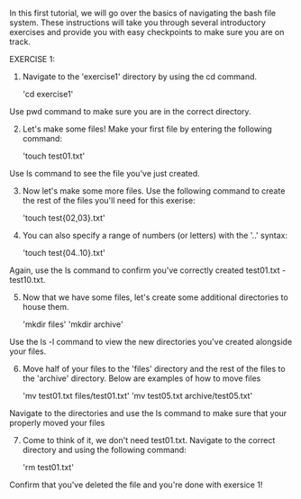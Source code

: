 In this first tutorial, we will go over the basics of navigating the bash file system. These instructions will take you through several introductory exercises and provide you with easy checkpoints to make sure you are on track.

EXERCISE 1:

1)  Navigate to the 'exercise1' directory by using the cd command.

    'cd exercise1'

Use pwd command to make sure you are in the correct directory.
    
2)  Let's make some files! Make your first file by entering the following command:

    'touch test01.txt'

Use ls command to see the file you've just created.
    
3)  Now let's make some more files. Use the following command to create the rest of the files you'll need for this exerise: 

    'touch test{02,03}.txt'
    
4)  You can also specify a range of numbers (or letters) with the '..' syntax:
    
    'touch test{04..10}.txt'
    
Again, use the ls command to confirm you've correctly created test01.txt - test10.txt.

5)  Now that we have some files, let's create some additional directories to house them. 

    'mkdir files'
    'mkdir archive'

Use the ls -l command to view the new directories you've created alongside your files.

6)  Move half of your files to the 'files' directory and the rest of the files to the 'archive' directory. Below are examples of how to move files

    'mv test01.txt files/test01.txt'
    'mv test05.txt archive/test05.txt'
    
Navigate to the directories and use the ls command to make sure that your properly moved your files

7) Come to think of it, we don't need test01.txt. Navigate to the correct directory and using the following command:

    'rm test01.txt'
    
Confirm that you've deleted the file and you're done with exersice 1!
